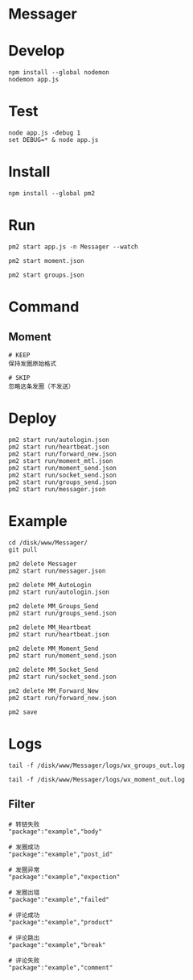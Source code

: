 # Messager

# Develop
	npm install --global nodemon
	nodemon app.js

# Test
	node app.js -debug 1
	set DEBUG=* & node app.js
	
# Install
	npm install --global pm2

# Run
	pm2 start app.js -n Messager --watch
	
	pm2 start moment.json
	
	pm2 start groups.json

# Command

## Moment

	# KEEP
	保持发圈原始格式

	# SKIP
	忽略这条发圈（不发送）

# Deploy
	pm2 start run/autologin.json
	pm2 start run/heartbeat.json
	pm2 start run/forward_new.json
	pm2 start run/moment_mtl.json
	pm2 start run/moment_send.json
	pm2 start run/socket_send.json
	pm2 start run/groups_send.json
	pm2 start run/messager.json
	
# Example
	cd /disk/www/Messager/
	git pull

	pm2 delete Messager
	pm2 start run/messager.json

	pm2 delete MM_AutoLogin
	pm2 start run/autologin.json

	pm2 delete MM_Groups_Send
	pm2 start run/groups_send.json

	pm2 delete MM_Heartbeat
	pm2 start run/heartbeat.json

	pm2 delete MM_Moment_Send
	pm2 start run/moment_send.json

	pm2 delete MM_Socket_Send
	pm2 start run/socket_send.json

	pm2 delete MM_Forward_New
	pm2 start run/forward_new.json

	pm2 save
	
# Logs
	tail -f /disk/www/Messager/logs/wx_groups_out.log
	
	tail -f /disk/www/Messager/logs/wx_moment_out.log

## Filter

	# 转链失败
	"package":"example","body"

	# 发圈成功
	"package":"example","post_id"

	# 发圈异常
	"package":"example","expection"

	# 发圈出错
	"package":"example","failed"

	# 评论成功
	"package":"example","product"

	# 评论跳出
	"package":"example","break"

	# 评论失败
	"package":"example","comment"